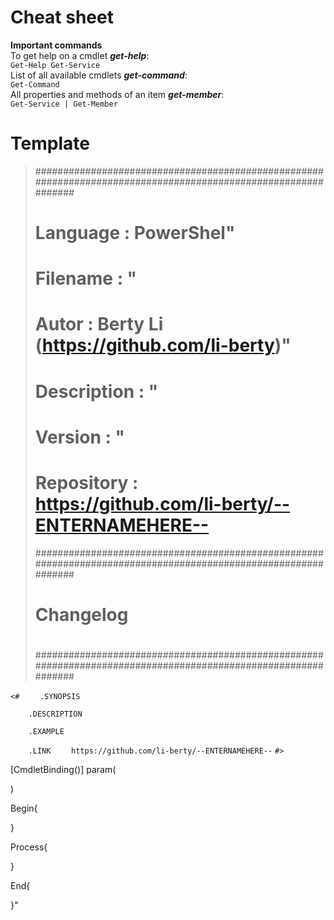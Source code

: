 # Cheat sheet
**Important commands**  
To get help on a cmdlet *__get-help__*:  
`Get-Help Get-Service`  
List of all available cmdlets *__get-command__*:  
`Get-Command`  
All properties and methods of an item *__get-member__*:  
`Get-Service | Get-Member`  

# Template

>###############################################################################################################
># Language    : PowerShel"
># Filename    : "
># Autor       : Berty Li (https://github.com/li-berty)"
># Description : "
># Version     : "
># Repository  : https://github.com/li-berty/--ENTERNAMEHERE--
>###############################################################################################################
>#
># Changelog
>#
>###############################################################################################################

`<#`
`    .SYNOPSIS`
    
`    .DESCRIPTION`
    
`    .EXAMPLE`
    
`    .LINK`
`    https://github.com/li-berty/--ENTERNAMEHERE--`
`#>`

[CmdletBinding()]
param(

)

Begin{

}

Process{

}

End{

}"
